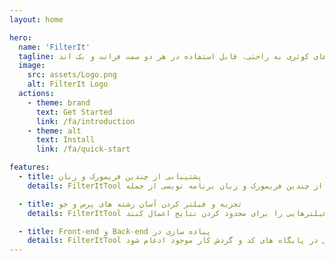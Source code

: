 ```yaml
---
layout: home

hero:
  name: 'FilterIt'
  tagline: ابزاری برای تجزیه و فیلتر کردن رشته های کوئری به راحتی، قابل استفاده در هر دو سمت فرانت و بک اند.
  image:
    src: assets/Logo.png
    alt: FilterIt Logo
  actions:
    - theme: brand
      text: Get Started
      link: /fa/introduction
    - theme: alt
      text: Install
      link: /fa/quick-start

features:
  - title: پشتیبانی از چندین فریمورک و زبان
    details: FilterItTool از چندین فریمورک و زبان برنامه نویسی از جمله TypeScript، Laravel، Go، ExpressJs و غیره پشتیبانی می کند.

  - title: تجزیه و فیلتر کردن آسان رشته های پرس و جو
    details: FilterItTool تجزیه و فیلتر کردن رشته های پرس و جو را آسان می کند و به کاربران اجازه می دهد تا به سرعت داده های مورد نیاز خود را بدست آورند و فیلترهایی را برای محدود کردن نتایج اعمال کنند.

  - title: Front-end و Back-end پیاده سازی در
    details: FilterItTool را می توان در هر دو طرف فرانت و بک اند یک برنامه استفاده کرد و آن را به یک ابزار همه کاره تبدیل می کند که می تواند به راحتی در پایگاه های کد و گردش کار موجود ادغام شود.
---
```


